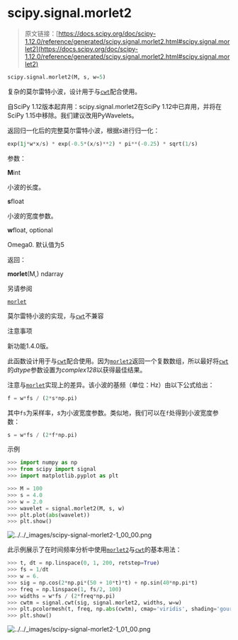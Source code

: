 # scipy.signal.morlet2

> 原文链接：[https://docs.scipy.org/doc/scipy-1.12.0/reference/generated/scipy.signal.morlet2.html#scipy.signal.morlet2](https://docs.scipy.org/doc/scipy-1.12.0/reference/generated/scipy.signal.morlet2.html#scipy.signal.morlet2)

```py
scipy.signal.morlet2(M, s, w=5)
```

复杂的莫尔雷特小波，设计用于与[`cwt`](scipy.signal.cwt.html#scipy.signal.cwt "scipy.signal.cwt")配合使用。

自SciPy 1.12版本起弃用：scipy.signal.morlet2在SciPy 1.12中已弃用，并将在SciPy 1.15中移除。我们建议改用PyWavelets。

返回归一化后的完整莫尔雷特小波，根据*s*进行归一化：

```py
exp(1j*w*x/s) * exp(-0.5*(x/s)**2) * pi**(-0.25) * sqrt(1/s) 
```

参数：

**M**int

小波的长度。

**s**float

小波的宽度参数。

**w**float, optional

Omega0\. 默认值为5

返回：

**morlet**(M,) ndarray

另请参阅

[`morlet`](scipy.signal.morlet.html#scipy.signal.morlet "scipy.signal.morlet")

莫尔雷特小波的实现，与[`cwt`](scipy.signal.cwt.html#scipy.signal.cwt "scipy.signal.cwt")不兼容

注意事项

新功能1.4.0版。

此函数设计用于与[`cwt`](scipy.signal.cwt.html#scipy.signal.cwt "scipy.signal.cwt")配合使用。因为[`morlet2`](#scipy.signal.morlet2 "scipy.signal.morlet2")返回一个复数数组，所以最好将[`cwt`](scipy.signal.cwt.html#scipy.signal.cwt "scipy.signal.cwt")的*dtype*参数设置为*complex128*以获得最佳结果。

注意与[`morlet`](scipy.signal.morlet.html#scipy.signal.morlet "scipy.signal.morlet")实现上的差异。该小波的基频（单位：Hz）由以下公式给出：

```py
f = w*fs / (2*s*np.pi) 
```

其中`fs`为采样率，*s*为小波宽度参数。类似地，我们可以在`f`处得到小波宽度参数：

```py
s = w*fs / (2*f*np.pi) 
```

示例

```py
>>> import numpy as np
>>> from scipy import signal
>>> import matplotlib.pyplot as plt 
```

```py
>>> M = 100
>>> s = 4.0
>>> w = 2.0
>>> wavelet = signal.morlet2(M, s, w)
>>> plt.plot(abs(wavelet))
>>> plt.show() 
```

![../../_images/scipy-signal-morlet2-1_00_00.png](../Images/9faeb5307e5e82b7b0293551170913b8.png)

此示例展示了在时间频率分析中使用[`morlet2`](#scipy.signal.morlet2 "scipy.signal.morlet2")与[`cwt`](scipy.signal.cwt.html#scipy.signal.cwt "scipy.signal.cwt")的基本用法：

```py
>>> t, dt = np.linspace(0, 1, 200, retstep=True)
>>> fs = 1/dt
>>> w = 6.
>>> sig = np.cos(2*np.pi*(50 + 10*t)*t) + np.sin(40*np.pi*t)
>>> freq = np.linspace(1, fs/2, 100)
>>> widths = w*fs / (2*freq*np.pi)
>>> cwtm = signal.cwt(sig, signal.morlet2, widths, w=w)
>>> plt.pcolormesh(t, freq, np.abs(cwtm), cmap='viridis', shading='gouraud')
>>> plt.show() 
```

![../../_images/scipy-signal-morlet2-1_01_00.png](../Images/ce444169867b0526ee7f312d33eb0f92.png)
